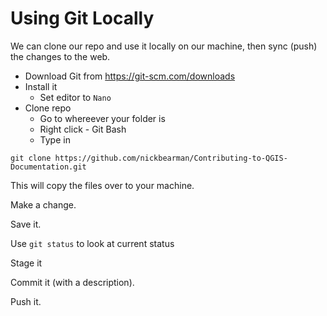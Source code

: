 # Using Git Locally

We can clone our repo and use it locally on our machine, then sync (push) the changes to the web. 

- Download Git from https://git-scm.com/downloads
- Install it
	- Set editor to `Nano`
- Clone repo
	- Go to whereever your folder is
	- Right click - Git Bash
	- Type in 

`git clone https://github.com/nickbearman/Contributing-to-QGIS-Documentation.git`

This will copy the files over to your machine. 

Make a change. 

Save it. 

Use `git status` to look at current status

Stage it

Commit it (with a description).

Push it.
